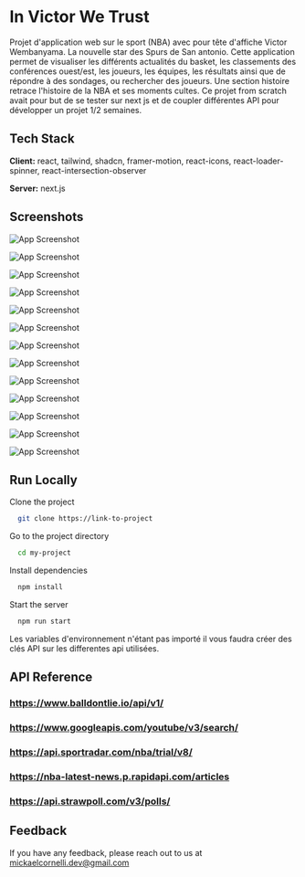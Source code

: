 
# In Victor We Trust

Projet d'application web sur le sport (NBA) avec pour tête d'affiche Victor Wembanyama. La nouvelle star des Spurs de San antonio.
Cette application permet de visualiser les différents actualités du basket, les classements des conférences ouest/est, les joueurs, les équipes, les résultats ainsi que de répondre à des sondages, ou rechercher des joueurs. Une section histoire retrace l'histoire de la NBA et ses moments cultes.
Ce projet from scratch avait pour but de se tester sur next js et de coupler différentes API pour développer un projet 1/2 semaines.


## Tech Stack

**Client:** react, tailwind, shadcn, framer-motion, react-icons, react-loader-spinner, react-intersection-observer

**Server:** next.js


## Screenshots

![App Screenshot](https://github.com/mickaelcornelli/in_victor_we_trust/assets/73282517/c2065eb1-39f0-4e0a-8c2a-3177c3b3cb8a)

![App Screenshot](https://github.com/mickaelcornelli/in_victor_we_trust/assets/73282517/b35bcf02-f59d-4c32-9cb8-d8f4fc0a32d3)

![App Screenshot](https://github.com/mickaelcornelli/in_victor_we_trust/assets/73282517/2889b584-c5b5-4cbe-a831-71b02472f503)

![App Screenshot](https://github.com/mickaelcornelli/in_victor_we_trust/assets/73282517/1e8fd86c-3aa1-4bef-8b44-61cdc773d11e)

![App Screenshot](https://github.com/mickaelcornelli/in_victor_we_trust/assets/73282517/4135490e-f0de-4337-b4e6-6f309d8fc2d5)

![App Screenshot](https://github.com/mickaelcornelli/in_victor_we_trust/assets/73282517/2e401a1b-aa50-4847-a946-35abf9a498c5)

![App Screenshot](https://github.com/mickaelcornelli/in_victor_we_trust/assets/73282517/b781be0b-7f66-4f68-96a1-42688890df8a)

![App Screenshot](https://github.com/mickaelcornelli/in_victor_we_trust/assets/73282517/254e0d5d-438d-4e78-8083-af7705a58dd8)

![App Screenshot](https://github.com/mickaelcornelli/in_victor_we_trust/assets/73282517/b00a977f-ae27-4123-8385-52e98bbb7190)

![App Screenshot](https://github.com/mickaelcornelli/in_victor_we_trust/assets/73282517/cb5c4b69-643f-40cb-ad1e-f35af43c17af)

![App Screenshot](https://github.com/mickaelcornelli/in_victor_we_trust/assets/73282517/89643015-3e91-4b0a-9954-fc35b13d6333)

![App Screenshot](https://github.com/mickaelcornelli/in_victor_we_trust/assets/73282517/b7b21ee1-c4f0-414d-a33c-52b72f476f30)

![App Screenshot](https://github.com/mickaelcornelli/in_victor_we_trust/assets/73282517/4cf594f8-d322-4661-8c2d-ccb0fee268e6)
## Run Locally

Clone the project

```bash
  git clone https://link-to-project
```

Go to the project directory

```bash
  cd my-project
```

Install dependencies

```bash
  npm install
```

Start the server

```bash
  npm run start
```

Les variables d'environnement n'étant pas importé il vous faudra créer des clés API sur les differentes api utilisées.


## API Reference

### https://www.balldontlie.io/api/v1/
### https://www.googleapis.com/youtube/v3/search/
### https://api.sportradar.com/nba/trial/v8/
### https://nba-latest-news.p.rapidapi.com/articles
### https://api.strawpoll.com/v3/polls/



## Feedback

If you have any feedback, please reach out to us at mickaelcornelli.dev@gmail.com

